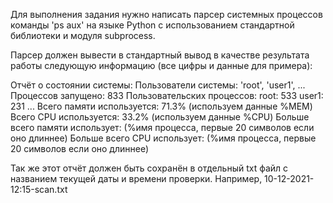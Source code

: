 Для выполнения задания нужно написать парсер системных процессов команды 'ps aux' на языке Python с использованием стандартной библиотеки и модуля subprocess.

Парсер должен вывести в стандартный вывод в качестве результата работы следующую информацию (все цифры и данные для примера):

Отчёт о состоянии системы:
Пользователи системы: 'root', 'user1', ...
Процессов запущено: 833
Пользовательских процессов:
root: 533
user1: 231
...
Всего памяти используется: 71.3% (используем данные %MEM)
Всего CPU используется: 33.2% (используем данные %CPU)
Больше всего памяти использует: (%имя процесса, первые 20 символов если оно длиннее)
Больше всего CPU использует: (%имя процесса, первые 20 символов если оно длиннее)

Так же этот отчёт должен быть сохранён в отдельный txt файл с названием текущей даты и времени проверки.
Например, 10-12-2021-12:15-scan.txt